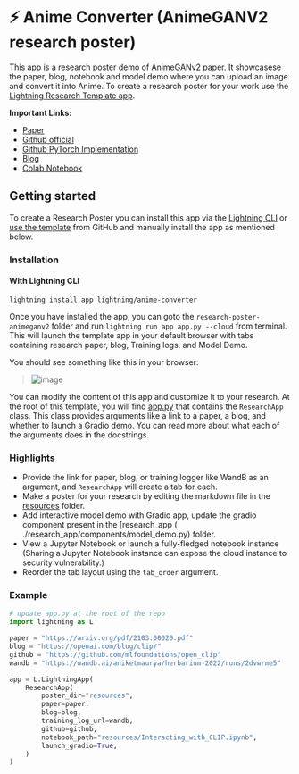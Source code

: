 # ⚡️ Anime Converter (AnimeGANV2 research poster)

This app is a research poster demo of AnimeGANv2 paper. It showcasese the paper, blog, notebook and model demo where
you can upload an image and convert it into Anime.
To create a research poster for your work
use the [Lightning Research Template app](https://github.com/PyTorchLightning/lightning-template-research-app).

**Important Links:**

- [Paper](https://link.springer.com/chapter/10.1007/978-981-15-5577-0_18)
- [Github official](https://github.com/TachibanaYoshino/AnimeGAN)
- [Github PyTorch Implementation](https://github.com/bryandlee/animegan2-pytorch)
- [Blog](https://tachibanayoshino.github.io/AnimeGANv2/)
- [Colab Notebook](https://drive.google.com/file/d/1PbBkmj1EhULvEE8AXr2z84pZ2DQJN4hc/view?usp=sharing)

## Getting started

To create a Research Poster you can install this app via the [Lightning CLI](https://lightning.ai/lightning-docs/) or
[use the template](https://docs.github.com/en/articles/creating-a-repository-from-a-template) from GitHub and
manually install the app as mentioned below.

### Installation

#### With Lightning CLI

`lightning install app lightning/anime-converter`

Once you have installed the app, you can goto the `research-poster-animeganv2` folder and
run `lightning run app app.py --cloud` from terminal.
This will launch the template app in your default browser with tabs containing research paper, blog, Training
logs, and Model Demo.

You should see something like this in your browser:

> ![image](./assets/demo.png)

You can modify the content of this app and customize it to your research.
At the root of this template, you will find [app.py](./app.py) that contains the `ResearchApp` class. This class
provides arguments like a link to a paper, a blog, and whether to launch a Gradio demo. You can read more about what
each of the arguments does in the docstrings.

### Highlights

- Provide the link for paper, blog, or training logger like WandB as an argument, and `ResearchApp` will create a tab
  for each.
- Make a poster for your research by editing the markdown file in the [resources](./resources/poster.md) folder.
- Add interactive model demo with Gradio app, update the gradio component present in the \[research_app (
  ./research_app/components/model_demo.py) folder.
- View a Jupyter Notebook or launch a fully-fledged notebook instance (Sharing a Jupyter Notebook instance can expose
  the cloud instance to security vulnerability.)
- Reorder the tab layout using the `tab_order` argument.

### Example

```python
# update app.py at the root of the repo
import lightning as L

paper = "https://arxiv.org/pdf/2103.00020.pdf"
blog = "https://openai.com/blog/clip/"
github = "https://github.com/mlfoundations/open_clip"
wandb = "https://wandb.ai/aniketmaurya/herbarium-2022/runs/2dvwrme5"

app = L.LightningApp(
    ResearchApp(
        poster_dir="resources",
        paper=paper,
        blog=blog,
        training_log_url=wandb,
        github=github,
        notebook_path="resources/Interacting_with_CLIP.ipynb",
        launch_gradio=True,
    )
)
```
